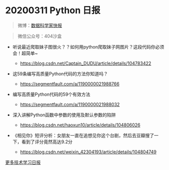 # 20200311 Python 日报
> 微博：[数据科学家快报](https://www.weibo.com/wukehao)

> 微信公众号：404沙盒
- 听说最近爬取妹子图很火？？如何用python爬取妹子网图片？这段代码你必须会！超简单~ 
  - https://blog.csdn.net/Captain_DUDU/article/details/104783422

- 这59条编写高质量Python代码的方法你知道吗？
  - https://segmentfault.com/a/1190000021988766

- 编写高质量Python代码的59个有效方法 
  - https://segmentfault.com/a/1190000021988032

- 深入讲解Python函数中参数的使用及默认参数的陷阱 
  - https://blog.csdn.net/haoxun10/article/details/104806026

- 《相见你》短评分析：女朋友一直在追想见你这个台剧，然后去豆瓣搜了一下，看到了评分竟然高达9.2分 
  - https://blog.csdn.net/weixin_42304193/article/details/104804749

[更多技术学习日报](https://github.com/KehaoWu/dailypython)
